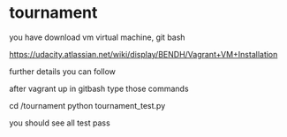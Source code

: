 # tournament

you have download vm virtual machine, git bash 

https://udacity.atlassian.net/wiki/display/BENDH/Vagrant+VM+Installation

further details you can follow

after vagrant up in gitbash type those commands

cd /tournament
python tournament_test.py

you should see all test pass
